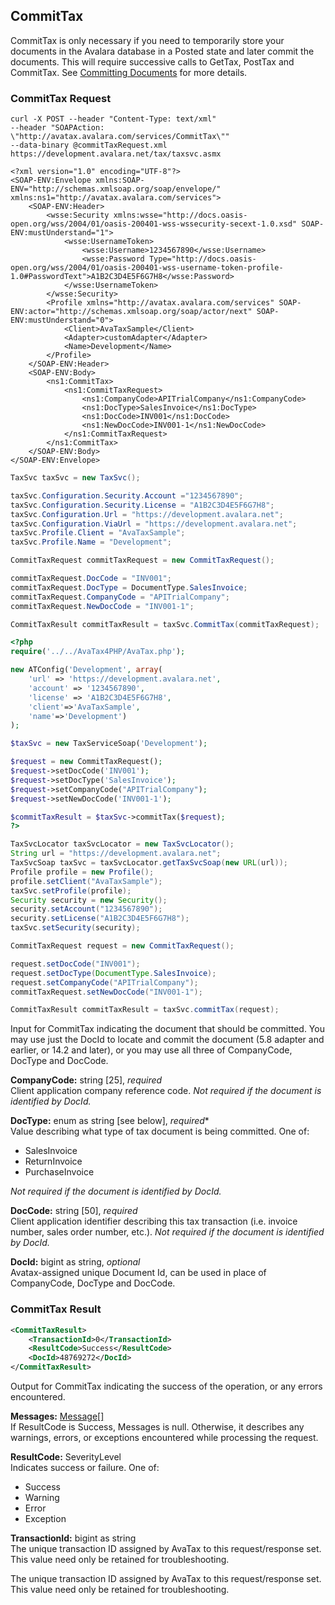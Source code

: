 ## CommitTax

CommitTax is only necessary if you need to temporarily store your documents in the Avalara database in a Posted state and later commit the documents. This will require successive calls to GetTax, PostTax and CommitTax. See <a href="http://developer.avalara.com/api-docs/designing-your-integration/posttax-and-committax" target="_parent">Committing Documents</a> for more details.

### CommitTax Request

```shell
curl -X POST --header "Content-Type: text/xml" 
--header "SOAPAction: \"http://avatax.avalara.com/services/CommitTax\"" 
--data-binary @commitTaxRequest.xml https://development.avalara.net/tax/taxsvc.asmx

<?xml version="1.0" encoding="UTF-8"?>
<SOAP-ENV:Envelope xmlns:SOAP-ENV="http://schemas.xmlsoap.org/soap/envelope/" xmlns:ns1="http://avatax.avalara.com/services">
    <SOAP-ENV:Header>
        <wsse:Security xmlns:wsse="http://docs.oasis-open.org/wss/2004/01/oasis-200401-wss-wssecurity-secext-1.0.xsd" SOAP-ENV:mustUnderstand="1">
            <wsse:UsernameToken>
                <wsse:Username>1234567890</wsse:Username>
                <wsse:Password Type="http://docs.oasis-open.org/wss/2004/01/oasis-200401-wss-username-token-profile-1.0#PasswordText">A1B2C3D4E5F6G7H8</wsse:Password>
            </wsse:UsernameToken>
        </wsse:Security>
        <Profile xmlns="http://avatax.avalara.com/services" SOAP-ENV:actor="http://schemas.xmlsoap.org/soap/actor/next" SOAP-ENV:mustUnderstand="0">
            <Client>AvaTaxSample</Client>
            <Adapter>customAdapter</Adapter>
            <Name>Development</Name>
        </Profile>
    </SOAP-ENV:Header>
    <SOAP-ENV:Body>
        <ns1:CommitTax>
            <ns1:CommitTaxRequest>
                <ns1:CompanyCode>APITrialCompany</ns1:CompanyCode>
                <ns1:DocType>SalesInvoice</ns1:DocType>
                <ns1:DocCode>INV001</ns1:DocCode>
                <ns1:NewDocCode>INV001-1</ns1:NewDocCode>
            </ns1:CommitTaxRequest>
        </ns1:CommitTax>
    </SOAP-ENV:Body>
</SOAP-ENV:Envelope>

```

```csharp
TaxSvc taxSvc = new TaxSvc();

taxSvc.Configuration.Security.Account ="1234567890";
taxSvc.Configuration.Security.License = "A1B2C3D4E5F6G7H8";
taxSvc.Configuration.Url = "https://development.avalara.net";
taxSvc.Configuration.ViaUrl = "https://development.avalara.net";
taxSvc.Profile.Client = "AvaTaxSample";
taxSvc.Profile.Name = "Development";

CommitTaxRequest commitTaxRequest = new CommitTaxRequest();

commitTaxRequest.DocCode = "INV001";
commitTaxRequest.DocType = DocumentType.SalesInvoice;
commitTaxRequest.CompanyCode = "APITrialCompany";
commitTaxRequest.NewDocCode = "INV001-1";

CommitTaxResult commitTaxResult = taxSvc.CommitTax(commitTaxRequest);
```

```php
<?php
require('../../AvaTax4PHP/AvaTax.php');

new ATConfig('Development', array(
    'url' => 'https://development.avalara.net',
    'account' => '1234567890',
    'license' => 'A1B2C3D4E5F6G7H8',
    'client'=>'AvaTaxSample',
    'name'=>'Development')
);

$taxSvc = new TaxServiceSoap('Development');

$request = new CommitTaxRequest();
$request->setDocCode('INV001');
$request->setDocType('SalesInvoice');
$request->setCompanyCode("APITrialCompany");
$request->setNewDocCode('INV001-1');

$commitTaxResult = $taxSvc->commitTax($request);
?>
```

```java
TaxSvcLocator taxSvcLocator = new TaxSvcLocator();
String url = "https://development.avalara.net";
TaxSvcSoap taxSvc = taxSvcLocator.getTaxSvcSoap(new URL(url));
Profile profile = new Profile();
profile.setClient("AvaTaxSample");
taxSvc.setProfile(profile);
Security security = new Security();
security.setAccount("1234567890");
security.setLicense("A1B2C3D4E5F6G7H8");
taxSvc.setSecurity(security);

CommitTaxRequest request = new CommitTaxRequest();

request.setDocCode("INV001");
request.setDocType(DocumentType.SalesInvoice);
request.setCompanyCode("APITrialCompany");
commitTaxRequest.setNewDocCode("INV001-1");

CommitTaxResult commitTaxResult = taxSvc.commitTax(request);
```

Input for CommitTax indicating the document that should be committed. You may use just the DocId to locate and commit the document (5.8 adapter and earlier, or 14.2 and later), or you may use all three of CompanyCode, DocType and DocCode.

**CompanyCode:** string [25], *required*  
Client application company reference code. *Not required if the document is identified by DocId.*

**DocType:** enum as string [see below], *required**  
Value describing what type of tax document is being committed. One of:

* SalesInvoice
* ReturnInvoice
* PurchaseInvoice

*Not required if the document is identified by DocId.*

**DocCode:** string [50], *required*  
Client application identifier describing this tax transaction (i.e. invoice number, sales order number, etc.).  *Not required if the document is identified by DocId.*

**DocId:** bigint as string, *optional*  
Avatax-assigned unique Document Id, can be used in place of CompanyCode, DocType and DocCode.

### CommitTax Result

```xml
<CommitTaxResult>
    <TransactionId>0</TransactionId>
    <ResultCode>Success</ResultCode>
    <DocId>48769272</DocId>
</CommitTaxResult>
```

Output for CommitTax indicating the success of the operation, or any errors encountered.

**Messages:** <a href="#errors79">Message[]</a>  
If ResultCode is Success, Messages is null. Otherwise, it describes any warnings, errors, or exceptions encountered while processing the request.

**ResultCode:** SeverityLevel  
Indicates success or failure. One of:

* Success
* Warning
* Error
* Exception

**TransactionId:** bigint as string  
The unique transaction ID assigned by AvaTax to this request/response set. This value need only be retained for troubleshooting.

The unique transaction ID assigned by AvaTax to this request/response set. This value need only be retained for troubleshooting.